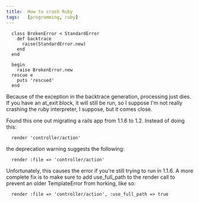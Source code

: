 ```yaml
---
title:  How to crash Ruby
tags:   [programming, ruby]
---
```


      class BrokenError < StandardError
        def backtrace
          raise(StandardError.new)
        end
      end
    
      begin
        raise BrokenError.new
      rescue e
        puts 'rescued'
      end

Because of the exception in the backtrace generation, processing just dies. If you have an at_exit block, it will still be run, so I suppose I'm not really crashing the ruby interpreter, I suppose, but it comes close.

Found this one out migrating a rails app from 1.1.6 to 1.2. Instead of doing this:

      render 'controller/action'

the deprecation warning suggests the following:

      render :file => 'controller/action'

Unfortunately, this causes the error if you're still trying to run in 1.1.6. A more complete fix is to make sure to add use_full_path to the render call to prevent an older TemplateError from horking, like so:

      render :file => 'controller/action', :use_full_path => true



